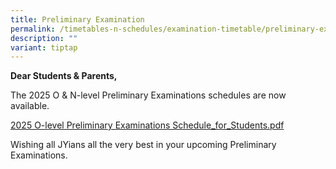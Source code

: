 ```yaml
---
title: Preliminary Examination
permalink: /timetables-n-schedules/examination-timetable/preliminary-examination/
description: ""
variant: tiptap
---
```

<p><strong>Dear Students &amp; Parents,</strong>
</p>
<p>The 2025 O &amp; N-level Preliminary Examinations schedules are now available.</p>
<p></p>
<p><a href="https://drive.google.com/file/d/1YZQzz0OwGtWDw3wq5Nr4YXPnwUNFV1Yb/view?usp=sharing" rel="noopener noreferrer nofollow" target="_blank">2025 O-level Preliminary Examinations Schedule_for_Students.pdf</a>
</p>
<p></p>
<p></p>
<p>Wishing all JYians all the very best in your upcoming Preliminary Examinations.</p>